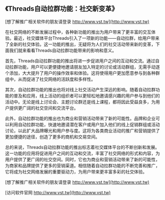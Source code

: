 ## **《Threads自动拉群功能：社交新变革》**

[想了解推广相关软件的朋友请登录 http://www.vst.tw](http://www.vst.tw)

在社交网络的不断发展过程中，各种新功能的推出为用户带来了更丰富的交互体验。最近，社交媒体平台Threads引入了一项新的功能——自动拉群，给用户带来了全新的社交体验。这一功能的推出，无疑将为人们的社交活动带来新的变革，下面我们就来看看Threads自动拉群功能带来的影响和意义。

首先，Threads自动拉群功能的推出将进一步促进用户之间的互动和交流。通过自动拉群功能，用户可以更便捷地邀请朋友加入特定的讨论或活动群组，无需手动逐个添加，大大提升了用户的操作效率和体验。这将使得用户更加愿意参与到各种群组中，从而促进了社交网络的活跃度和多样性。

其次，自动拉群功能的推出也将对线上社交活动产生深远的影响。随着自动拉群功能的普及和应用，线上活动的组织者可以更轻松地邀请感兴趣的用户参与到他们的活动中。无论是线上讨论会、主题讨论群还是线上课程，都将因此受益良多，为用户提供更广阔的社交空间和交流平台。

此外，自动拉群功能的推出也为商业和营销活动带来了新的可能性。品牌和企业可以利用自动拉群功能，快速地邀请潜在客户或用户加入他们的线上促销群组或活动讨论，以此扩大品牌曝光和用户参与度。这将为各类商业活动的推广和营销提供了更加便捷的途径，创造了更多的商机和交易空间。

总的来说，Threads自动拉群功能的推出标志着社交媒体平台的不断创新和发展。这一功能的应用将促进用户之间的互动和交流，丰富了社交网络的形式和内容，为用户提供了更广阔的社交空间。同时，它也为商业和营销活动带来了新的可能性，为商家和品牌提供了更多的营销渠道。相信随着自动拉群功能的不断完善和推广，它将成为社交网络发展的重要驱动力，为用户带来更丰富多彩的社交体验。

[想了解推广相关软件的朋友请登录 http://www.vst.tw](http://www.vst.tw)


[访问软件官网 http://www.vst.tw](http://www.vst.tw)

